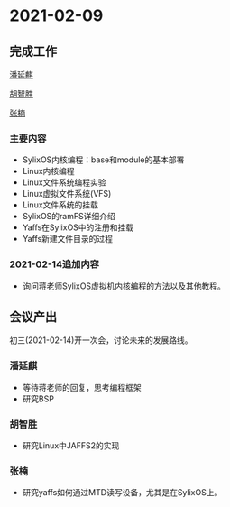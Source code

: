 # 2021-02-09

## 完成工作

[潘延麒](..\Docs\04-SylixOSResearch-Part1.md)

[胡智胜](..\Docs\04-SylixOSResearch-Part2.md)

[张楠](..\Docs\04-SylixOSResearch-Part3.md)

### 主要内容

- SylixOS内核编程：base和module的基本部署
- Linux内核编程
- Linux文件系统编程实验
- Linux虚拟文件系统(VFS)
- Linux文件系统的挂载
- SylixOS的ramFS详细介绍
- Yaffs在SylixOS中的注册和挂载
- Yaffs新建文件目录的过程

### 2021-02-14追加内容

- 询问蒋老师SylixOS虚拟机内核编程的方法以及其他教程。

## 会议产出

初三(2021-02-14)开一次会，讨论未来的发展路线。

### 潘延麒

- 等待蒋老师的回复，思考编程框架
- 研究BSP

### 胡智胜

- 研究Linux中JAFFS2的实现

### 张楠

- 研究yaffs如何通过MTD读写设备，尤其是在SylixOS上。